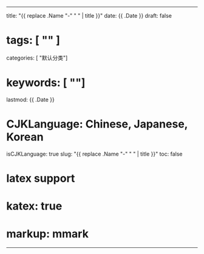 
---
title: "{{ replace .Name "-" " " | title }}"
date: {{ .Date }}
draft: false
# tags: [ "" ]
categories: [ "默认分类"]
# keywords: [ ""]
lastmod: {{ .Date }}
# CJKLanguage: Chinese, Japanese, Korean
isCJKLanguage: true
slug: "{{ replace .Name "-" " " | title }}"
toc: false
# latex support
# katex: true
# markup: mmark
---

